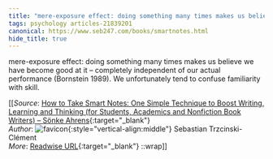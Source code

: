 ```yaml
---
title: "mere-exposure effect: doing something many times makes us believe we ..."
tags: psychology articles-21839201
canonical: https://www.seb247.com/books/smartnotes.html
hide_title: true
---
```


mere-exposure effect: doing something many times makes us believe we have become good at it – completely independent of our actual performance (Bornstein 1989). We unfortunately tend to confuse familiarity with skill.


[[_Source_: [How to Take Smart Notes: One Simple Technique to Boost Writing, Learning and Thinking (for Students, Academics and Nonfiction Book Writers) – Sönke Ahrens](https://www.seb247.com/books/smartnotes.html){:target="_blank"}<br>
_Author_: ![favicon](https://s2.googleusercontent.com/s2/favicons?domain=www.seb247.com){:style="vertical-align:middle"} Sebastian Trzcinski-Clément<br>
_More_: [Readwise URL](https://readwise.io/open/479125780){:target="_blank"}
::wrap]]
